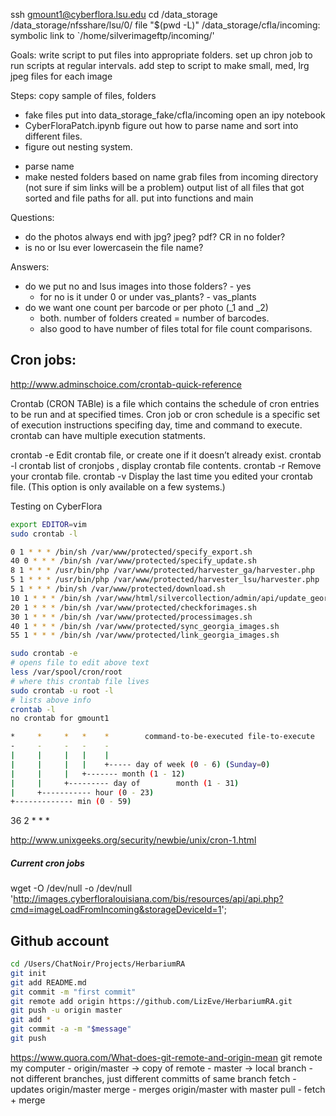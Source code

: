 ssh gmount1@cyberflora.lsu.edu
cd /data_storage
/data_storage/nfsshare/lsu/0/
file "$(pwd -L)"
/data_storage/cfla/incoming: symbolic link to `/home/silverimageftp/incoming/'

Goals:
write script to put files into appropriate folders. 
set up chron job to run scripts at regular intervals. 
add step to script to make small, med, lrg jpeg files for each image

Steps:
copy sample of files, folders
+ fake files put into data_storage_fake/cfla/incoming
open an ipy notebook
+ CyberFloraPatch.ipynb
figure out how to parse name and sort into different files. 
+ figure out nesting system. 
- parse name 
- make nested folders based on name
grab files from incoming directory (not sure if sim links will be a problem)
output list of all files that got sorted and file paths for all. 
put into functions and main

Questions:
- do the photos always end with jpg? jpeg? pdf? CR in no folder?
- is no or lsu ever lowercasein the file name? 

Answers:
+ do we put no and lsus images into those folders? - yes
    - for no is it under 0 or under vas_plants? - vas_plants
+ do we want one count per barcode or per photo (_1 and _2)
    - both. number of folders created = number of barcodes. 
    - also good to have number of files total for file count comparisons. 


## Cron jobs:

http://www.adminschoice.com/crontab-quick-reference

Crontab (CRON TABle) is a file which contains the schedule of cron entries to be run and at specified times.
Cron job or cron schedule is a specific set of execution instructions specifing day, time and command to execute. crontab can have multiple execution statments.

crontab -e    Edit crontab file, or create one if it doesn’t already exist.
crontab -l    crontab list of cronjobs , display crontab file contents.
crontab -r    Remove your crontab file.
crontab -v    Display the last time you edited your crontab file. (This option is only available on a few systems.)

Testing on CyberFlora

```bash
export EDITOR=vim
sudo crontab -l

0 1 * * * /bin/sh /var/www/protected/specify_export.sh
40 0 * * * /bin/sh /var/www/protected/specify_update.sh
8 1 * * * /usr/bin/php /var/www/protected/harvester_ga/harvester.php
5 1 * * * /usr/bin/php /var/www/protected/harvester_lsu/harvester.php
5 1 * * * /bin/sh /var/www/protected/download.sh
10 1 * * * /bin/sh /var/www/html/silvercollection/admin/api/update_georgia_data.sh
20 1 * * * /bin/sh /var/www/protected/checkforimages.sh
30 1 * * * /bin/sh /var/www/protected/processimages.sh
40 1 * * * /bin/sh /var/www/protected/sync_georgia_images.sh
55 1 * * * /bin/sh /var/www/protected/link_georgia_images.sh

sudo crontab -e
# opens file to edit above text
less /var/spool/cron/root
# where this crontab file lives
sudo crontab -u root -l
# lists above info 
crontab -l
no crontab for gmount1
```

```bash
*     *     *   *    *        command-to-be-executed file-to-execute
-     -     -   -    -
|     |     |   |    |
|     |     |   |    +----- day of week (0 - 6) (Sunday=0)
|     |     |   +------- month (1 - 12)
|     |     +--------- day of        month (1 - 31)
|     +----------- hour (0 - 23)
+------------- min (0 - 59)
```
36 2 * * *


http://www.unixgeeks.org/security/newbie/unix/cron-1.html

##### Current cron jobs

wget -O /dev/null -o /dev/null  'http://images.cyberfloralouisiana.com/bis/resources/api/api.php?cmd=imageLoadFromIncoming&storageDeviceId=1';



## Github account

```bash
cd /Users/ChatNoir/Projects/HerbariumRA
git init
git add README.md
git commit -m "first commit"
git remote add origin https://github.com/LizEve/HerbariumRA.git
git push -u origin master
git add *
git commit -a -m "$message"
git push
```

https://www.quora.com/What-does-git-remote-and-origin-mean
git remote
my computer - origin/master -> copy of remote
            - master -> local branch
            - not different branches, just different committs of same branch
fetch - updates origin/master
merge - merges origin/master with master
pull - fetch + merge
